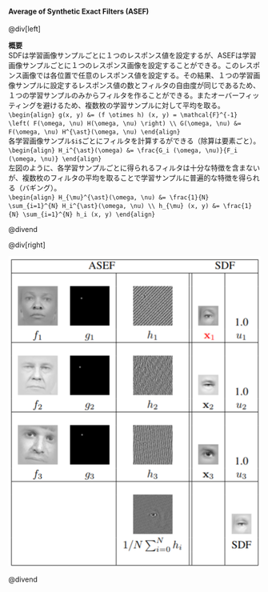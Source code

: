 #### Average of Synthetic Exact Filters (ASEF)

@div[left]

__概要__<br>
SDFは学習画像サンプルごとに１つのレスポンス値を設定するが、ASEFは学習画像サンプルごとに１つのレスポンス画像を設定することができる。このレスポンス画像では各位置で任意のレスポンス値を設定する。その結果、１つの学習画像サンプルに設定するレスポンス値の数とフィルタの自由度が同じであるため、１つの学習サンプルのみからフィルタを作ることができる。またオーバーフィッティングを避けるため、複数枚の学習サンプルに対して平均を取る。<br>
`\begin{align} g(x, y) &= (f \otimes h) (x, y) = \mathcal{F}^{-1} \left( F(\omega, \nu) H(\omega, \nu) \right) \\ G(\omega, \nu) &= F(\omega, \nu) H^{\ast}(\omega, \nu) \end{align}`<br>
各学習画像サンプル`$i$`ごとにフィルタを計算するができる（除算は要素ごと）。<br>
`\begin{align} H_i^{\ast}(\omega) &= \frac{G_i (\omega, \nu)}{F_i (\omega, \nu)} \end{align}`<br>
左図のように、各学習サンプルごとに得られるフィルタは十分な特徴を含まないが、複数枚のフィルタの平均を取ることで学習サンプルに普遍的な特徴を得られる（バギング）。<br>
`\begin{align} H_{\mu}^{\ast}(\omega, \nu) &= \frac{1}{N} \sum_{i=1}^{N} H_i^{\ast}(\omega, \nu) \\ h_{\mu} (x, y) &= \frac{1}{N} \sum_{i=1}^{N} h_i (x, y) \end{align}`

@divend

@div[right]

![ASEF](assets/img/ASEF.png)

@divend